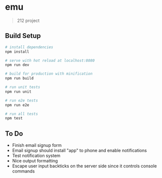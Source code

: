 # emu

> 212 project

## Build Setup

``` bash
# install dependencies
npm install

# serve with hot reload at localhost:8080
npm run dev

# build for production with minification
npm run build

# run unit tests
npm run unit

# run e2e tests
npm run e2e

# run all tests
npm test
```

## To Do

* Finish email signup form
* Email signup should install "app" to phone and enable notifications
* Test notification system
* Nice output formatting
* Escape user input backticks on the server side since it controls console commands
